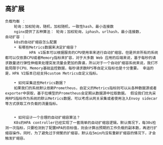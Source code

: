 ## 高扩展


	负载均衡 ：
		轮询；加权轮询，随机，加权随机，一致性hash，最小连接数 
		nginx提供了五种算法： 轮询；加权轮询，iphash，urlhash，最小连接数，
	自动扩容 ： 
		k8s的自动扩缩容怎么配置
		• 有哪些Metrics数据来决定扩缩容？
		       HPA v1版本可以根据服务的CPU使用率来进行自动扩缩容。但是并非所有的系统都可以仅依靠CPU或者Memory指标来扩容，对于大多数 Web 应用的后端来说，基于每秒的请求数量进行弹性伸缩来处理突发流量会更加的靠谱，所以对于一个自动扩缩容系统来说，我们不能局限于CPU、Memory基础监控数据，每秒请求数RPS等自定义指标也是十分重要。 幸运的是，HPA V2版本已经支持custom Metrics自定义指标。
		
		• 如何采集这些Metrics数据？
		如果我们的系统默认依赖Prometheus，自定义的Metrics指标则可以从各种数据源或者exporter中获取，基于拉模型的Prometheus会定期从数据源中拉取数据。 假设我们优先采用RPS指标作为系统的默认Metrics数据，可以考虑从网关采集或者使用注入Envoy sidecar等方式获取工作负载的流量指标。
		
		
		• 如何设计一个合理的自动扩缩容算法？
		K8s的HPA controller已经实现了一套简单的自动扩缩容逻辑，默认情况下，每30s检测一次指标，只要检测到了配置HPA的目标值，则会计算出预期的工作负载的副本数，再进行扩缩容操作。同时，为了避免过于频繁的扩缩容，默认在5min内没有重新扩缩容的情况下，才会触发扩缩容。 

